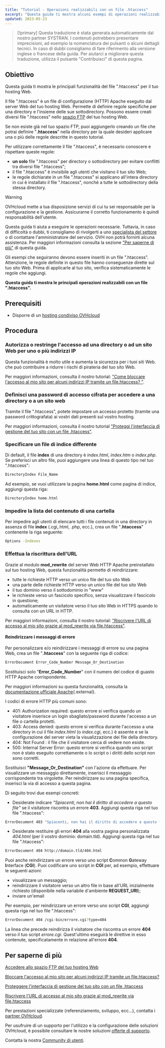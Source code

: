 ```yaml
---
title: "Tutorial - Operazioni realizzabili con un file .htaccess"
excerpt: "Questa guida ti mostra alcuni esempi di operazioni realizzabili con un file .htaccess"
updated: 2023-05-23
---
```


> [!primary]
> Questa traduzione è stata generata automaticamente dal nostro partner SYSTRAN. I contenuti potrebbero presentare imprecisioni, ad esempio la nomenclatura dei pulsanti o alcuni dettagli tecnici. In caso di dubbi consigliamo di fare riferimento alla versione inglese o francese della guida. Per aiutarci a migliorare questa traduzione, utilizza il pulsante "Contribuisci" di questa pagina.
>

## Obiettivo

Questa guida ti mostra le principali funzionalità del file ".htaccess" per il tuo hosting Web.

Il file ".htaccess" è un file di configurazione (HTTP) Apache eseguito dal server Web del tuo hosting Web. Permette di definire regole specifiche per una directory e l'insieme delle sue sottodirectory. Possono essere creati diversi file ".htaccess" nello [spazio FTP](/pages/web_cloud/web_hosting/ftp_connection) del tuo hosting Web. 

Se non esiste già nel tuo spazio FTP, puoi aggiungerlo creando un file che potrai definire "**.htaccess**" nella directory per la quale desideri applicare una o più delle regole descritte in questo tutorial.

Per utilizzare correttamente il file ".htaccess", è necessario conoscere e rispettare queste regole: 

- **un solo** file ".htaccess" per directory o sottodirectory per evitare conflitti tra diversi file ".htaccess";
- il file ".htaccess" è invisibile agli utenti che visitano il tuo sito Web;
- le regole dichiarate in un file ".htaccess" si applicano all'intera directory in cui è installato il file ".htaccess", nonché a tutte le sottodirectory della stessa directory.

> [!warning]
>
> OVHcloud mette a tua disposizione servizi di cui tu sei responsabile per la configurazione e la gestione. Assicurarne il corretto funzionamento è quindi responsabilità dell'utente.
> 
> Questa guida ti aiuta a eseguire le operazioni necessarie. Tuttavia, in caso di difficoltà o dubbi, ti consigliamo di rivolgerti a uno [specialista del settore](/links/partner) o di contattare l'amministratore del servizio. OVH non potrà fornirti alcuna assistenza. Per maggiori informazioni consulta la sezione ["Per saperne di più"](#go-further) di questa guida.
>
> Gli esempi che seguiranno devono essere inseriti in un file ".htaccess". Attenzione, le regole definite in questo file hanno conseguenze dirette sul tuo sito Web. Prima di applicarle al tuo sito, verifica sistematicamente le regole che aggiungi. 
> 

**Questa guida ti mostra le principali operazioni realizzabili con un file ".htaccess".**

## Prerequisiti

- Disporre di un [hosting condiviso OVHcloud](/links/web/hosting)

## Procedura

### Autorizza o restringe l'accesso ad una directory o ad un sito Web per uno o più indirizzi IP

Questa funzionalità è molto utile e aumenta la sicurezza per i tuoi siti Web. che può contribuire a ridurre i rischi di pirateria del tuo sito Web.

Per maggiori informazioni, consulta il nostro tutorial: ["Come bloccare l'accesso al mio sito per alcuni indirizzi IP tramite un file.htaccess? "](/pages/web_cloud/web_hosting/htaccess_how_to_block_a_specific_ip_address_from_accessing_your_website).

### Definisci una password di accesso cifrata per accedere a una directory o a un sito web

Tramite il file ".htaccess", potete impostare un accesso protetto (tramite una password crittografata) ai vostri dati presenti sul vostro hosting.

Per maggiori informazioni, consulta il nostro tutorial ["Proteggi l'interfaccia di gestione del tuo sito con un file .htaccess"](/pages/web_cloud/web_hosting/htaccess_protect_directory_by_password).

### Specificare un file di indice differente

Di default, il file **index** di una directory è *index.html*, *index.htm* o *index.php*. Se preferisci un altro file, puoi aggiungere una linea di questo tipo nel tuo ".htaccess":

```bash
DirectoryIndex File_Name
```

Ad esempio, se vuoi utilizzare la pagina **home.html** come pagina di indice, aggiungi questa riga:

```bash
DirectoryIndex home.html
```

### Impedire la lista del contenuto di una cartella

Per impedire agli utenti di elencare tutti i file contenuti in una directory in assenza di file **index** (.cgi,.html, .php, ecc.), crea un file "**.htaccess**" contenente la riga seguente:

```bash
Options -Indexes
```

### Effettua la riscrittura dell'URL

Grazie al modulo **mod_rewrite** del server Web HTTP Apache preinstallato sul tuo hosting Web, questa funzionalità permette di reindirizzare:

- tutte le richieste HTTP verso un unico file del tuo sito Web
- una parte delle richieste HTTP verso un unico file del tuo sito Web
- il tuo dominio verso il sottodominio in "www"
- le richieste verso un fascicolo specifico, senza visualizzare il fascicolo in questione;
- automaticamente un visitatore verso il tuo sito Web in HTTPS quando lo consulta con un URL in HTTP.

Per maggiori informazioni, consulta il nostro tutorial: ["Riscrivere l'URL di accesso al mio sito grazie al mod_rewrite via file.htaccess"](/pages/web_cloud/web_hosting/htaccess_url_rewriting_using_mod_rewrite).

#### Reindirizzare i messaggi di errore

Per personalizzare e/o reindirizzare i messaggi di errore su una pagina Web, crea un file "**.htaccess**" con la seguente riga di codice:

```bash
ErrorDocument Error_Code_Number Message_Or_Destination
```

Sostituisci solo "**Error_Code_Number**" con il numero del codice di guasto HTTP Apache corrispondente. 

Per maggiori informazioni su questa funzionalità, consulta la [documentazione ufficiale Apache](https://httpd.apache.org/docs/trunk/en/custom-error.html){.external}.

I codici di errore HTTP più comuni sono:

- 401: Authorization required: questo errore si verifica quando un visitatore inserisce un login sbagliato/password durante l'accesso a un file o cartella protetti.
- 403: Access denied: questo errore si verifica durante l'accesso a una directory in cui il file *index.html* (o *index.cgi*, ecc.) è assente e se la configurazione del server vieta la visualizzazione dei file della directory.
- 404: Not Found : il file che il visitatore cerca di vedere non esiste.
- 500: Internal Server Error: questo errore si verifica quando uno script non è stato eseguito correttamente o lo script o i diritti dello script non sono corretti.

Sostituisci **"Message_Or_Destination"** con l'azione da effettuare. Per visualizzare un messaggio direttamente, inserisci il messaggio corrispondente tra virgolette. Per reindirizzare su una pagina specifica, inserisci la via di accesso a questa pagina. 

Di seguito trovi due esempi concreti:

- Desiderate indicare *"Spiacenti, non hai il diritto di accedere a questo file"* se il visitatore riscontra un errore **403**. Aggiungi questa riga nel tuo file ".htaccess":

```bash
ErrorDocument 403 "Spiacenti, non hai il diritto di accedere a questo file"
```

- Desiderate restituire gli errori **404** alla vostra pagina personalizzata *404.html* (per il vostro dominio: domain.tld). Aggiungi questa riga nel tuo file ".htaccess":

```bash
ErrorDocument 404 http://domain.tld/404.html
```

Puoi anche reindirizzare un errore verso uno script **C**ommon **G**ateway **I**nterface (**CGI**). Puoi codificare uno script in **CGI** per, ad esempio, effettuare le seguenti azioni:
 
- visualizzare un messaggio;
- reindirizzare il visitatore verso un altro file in base all'URL inizialmente richiesto (disponibile nella variabile d'ambiente **REQUEST_URI**);
- inviare un'email

Per esempio, per reindirizzare un errore verso uno script **CGI**, aggiungi questa riga nel tuo file ".htaccess":

```bash
ErrorDocument 404 /cgi-bin/errore.cgi?type=404
```

La linea che precede reindirizza il visitatore che riscontra un errore **404** verso il tuo script *errore.cgi*. Quest'ultimo eseguirà le direttive in esso contenute, specificatamente in relazione all'errore **404**.

## Per saperne di più <a name="go-further"></a>

[Accedere allo spazio FTP del tuo hosting Web](/pages/web_cloud/web_hosting/ftp_connection)

[Bloccare l'accesso al mio sito per alcuni indirizzi IP tramite un file.htaccess?](/pages/web_cloud/web_hosting/htaccess_how_to_block_a_specific_ip_address_from_accessing_your_website)

[Proteggere l'interfaccia di gestione del tuo sito con un file .htaccess](/pages/web_cloud/web_hosting/htaccess_protect_directory_by_password)

[Riscrivere l'URL di accesso al mio sito grazie al mod_rewrite via file.htaccess](/pages/web_cloud/web_hosting/htaccess_url_rewriting_using_mod_rewrite)

Per prestazioni specializzate (referenziamento, sviluppo, ecc...), contatta i [partner OVHcloud](/links/partner).

Per usufruire di un supporto per l'utilizzo e la configurazione delle soluzioni OVHcloud, è possibile consultare le nostre soluzioni [offerte di supporto](/links/support).

Contatta la nostra [Community di utenti](/links/community).
